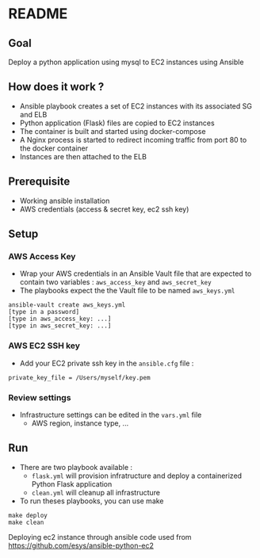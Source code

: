 # README

## Goal

Deploy a python application using mysql to EC2 instances using Ansible

## How does it work ?

- Ansible playbook creates a set of EC2 instances with its associated SG and ELB
- Python application (Flask) files are copied to EC2 instances
- The container is built and started using docker-compose
- A Nginx process is started to redirect incoming traffic from port 80 to the docker container
- Instances are then attached to the ELB

## Prerequisite

- Working ansible installation
- AWS credentials (access & secret key, ec2 ssh key)

## Setup

### AWS Access Key

- Wrap your AWS credentials in an Ansible Vault file that are expected to contain two variables : `aws_access_key` and `aws_secret_key`
- The playbooks expect the the Vault file to be named `aws_keys.yml`

```
ansible-vault create aws_keys.yml
[type in a password]
[type in aws_access_key: ...]
[type in aws_secret_key: ...]
```

### AWS EC2 SSH key

- Add your EC2 private ssh key in the `ansible.cfg` file :

```
private_key_file = /Users/myself/key.pem
```

### Review settings

- Infrastructure settings can be edited in the `vars.yml` file
  - AWS region, instance type, ...

## Run

- There are two playbook available :
  - `flask.yml` will provision infratructure and deploy a containerized Python Flask application
  - `clean.yml` will cleanup all infrastructure
- To run theses playbooks, you can use make

```
make deploy
make clean
```
Deploying ec2 instance through ansible code used from https://github.com/esys/ansible-python-ec2

